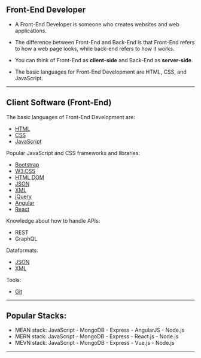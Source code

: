 
## Front-End Developer

- A Front-End Developer is someone who creates websites and web applications.

- The difference between Front-End and Back-End is that Front-End refers to how a web page looks, while back-end refers to how it works.

- You can think of Front-End as **client-side** and Back-End as **server-side**.

- The basic languages for Front-End Development are HTML, CSS, and JavaScript.

---

## Client Software (Front-End)

The basic languages of Front-End Development are:

- [HTML](https://www.w3schools.com/whatis/whatis_html.asp)
- [CSS](https://www.w3schools.com/whatis/whatis_css.asp)
- [JavaScript](https://www.w3schools.com/whatis/whatis_js.asp)

Popular JavaScript and CSS frameworks and libraries:

- [Bootstrap](https://www.w3schools.com/whatis/whatis_bootstrap.asp)
- [W3.CSS](https://www.w3schools.com/whatis/whatis_w3css.asp)
- [HTML DOM](https://www.w3schools.com/whatis/whatis_htmldom.asp)
- [JSON](https://www.w3schools.com/whatis/whatis_json.asp)
- [XML](https://www.w3schools.com/whatis/whatis_xml.asp)
- [jQuery](https://www.w3schools.com/jquery/default.asp)
- [Angular](https://www.w3schools.com/whatis/whatis_angularjs.asp)
- [React](https://www.w3schools.com/whatis/whatis_react.asp)

Knowledge about how to handle APIs:

- REST
- GraphQL

Dataformats:

- [JSON](https://www.w3schools.com/whatis/whatis_json.asp)
- [XML](https://www.w3schools.com/whatis/whatis_json.asp)

Tools:

- [Git](https://www.w3schools.com/git/)


---


## Popular Stacks:

- MEAN stack: JavaScript - MongoDB - Express - AngularJS - Node.js
- MERN stack: JavaScript - MongoDB - Express - React.js - Node.js
- MEVN stack: JavaScript - MongoDB - Express - Vue.js - Node.js

---

